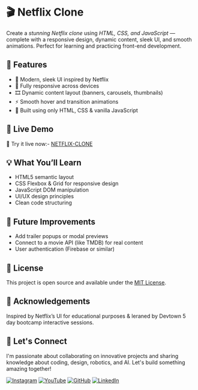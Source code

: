# 🎬 Netflix Clone

Create a *stunning Netflix clone* using *HTML, CSS, and JavaScript* — complete with a responsive design, dynamic content, sleek UI, and smooth animations. Perfect for learning and practicing front-end development.


## 🚀 Features

- 🎨 Modern, sleek UI inspired by Netflix  
- 📱 Fully responsive across devices  
- 🎞 Dynamic content layout (banners, carousels, thumbnails)  
- ⚡ Smooth hover and transition animations  
- 🔧 Built using only HTML, CSS & vanilla JavaScript  



 
## 🚀 Live Demo

🔗  Try it live now:- [NETFLIX-CLONE](https://innovativesumit.github.io/NETFLIX-CLONE/)
## 💡 What You’ll Learn

- HTML5 semantic layout  
- CSS Flexbox & Grid for responsive design  
- JavaScript DOM manipulation  
- UI/UX design principles  
- Clean code structuring


## 📌 Future Improvements

- Add trailer popups or modal previews  
- Connect to a movie API (like TMDB) for real content  
- User authentication (Firebase or similar)

## 📜 License

This project is open source and available under the [MIT License](LICENSE).

## 🙌 Acknowledgements

Inspired by Netflix’s UI for educational purposes & leraned by Devtown 5 day bootcamp interactive sessions.

## 🌟 Let's Connect

I'm passionate about collaborating on innovative projects and sharing knowledge about coding, design, robotics, and AI. Let's build something amazing together!  

 [![Instagram](https://img.icons8.com/fluency/48/instagram-new.png)](https://www.instagram.com/sumittech_360)  [![YouTube](https://img.icons8.com/fluency/48/youtube-play.png)](https://youtube.com/channel/UCiPxbNaC7dloVut6Jc5xHIQ)  [![GitHub](https://img.icons8.com/fluency/48/github.png)](https://github.com/InnovativeSumit)  [![LinkedIn](https://img.icons8.com/fluency/48/linkedin.png)](https://www.linkedin.com/in/sumit-pal-40511a339)
